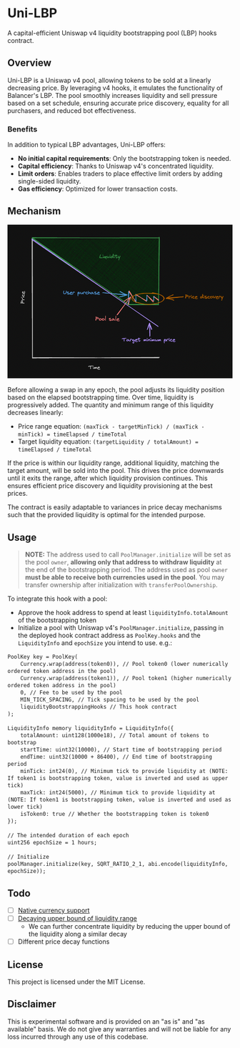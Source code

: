 # Uni-LBP

A capital-efficient Uniswap v4 liquidity bootstrapping pool (LBP) hooks contract.

## Overview

Uni-LBP is a Uniswap v4 pool, allowing tokens to be sold at a linearly decreasing price. By leveraging v4 hooks, it emulates the functionality of Balancer's LBP. The pool smoothly increases liquidity and sell pressure based on a set schedule, ensuring accurate price discovery, equality for all purchasers, and reduced bot effectiveness.

### Benefits

In addition to typical LBP advantages, Uni-LBP offers:

- **No initial capital requirements**: Only the bootstrapping token is needed.
- **Capital efficiency**: Thanks to Uniswap v4's concentrated liquidity.
- **Limit orders**: Enables traders to place effective limit orders by adding single-sided liquidity.
- **Gas efficiency**: Optimized for lower transaction costs.

## Mechanism

![Diagram](./diagram.png)

Before allowing a swap in any epoch, the pool adjusts its liquidity position based on the elapsed bootstrapping time. Over time, liquidity is progressively added. The quantity and minimum range of this liquidity decreases linearly:

- Price range equation: `(maxTick - targetMinTick) / (maxTick - minTick) = timeElapsed / timeTotal`
- Target liquidity equation: `(targetLiquidity / totalAmount) = timeElapsed / timeTotal`

If the price is within our liquidity range, additional liquidity, matching the target amount, will be sold into the pool. This drives the price downwards until it exits the range, after which liquidity provision continues. This ensures efficient price discovery and liquidity provisioning at the best prices.

The contract is easily adaptable to variances in price decay mechanisms such that the provided liquidity is optimal for the intended purpose.

## Usage

> **NOTE:** The address used to call `PoolManager.initialize` will be set as the pool `owner`, **allowing only that address to withdraw liquidity** at the end of the bootstrapping period. The address used as pool `owner` **must be able to receive both currencies used in the pool**. You may transfer ownership after initialization with `transferPoolOwnership`.

To integrate this hook with a pool:
- Approve the hook address to spend at least `liquidityInfo.totalAmount` of the bootstrapping token
- Initialize a pool with Uniswap v4's `PoolManager.initialize`, passing in the deployed hook contract address as `PoolKey.hooks` and the `LiquidityInfo` and `epochSize` you intend to use. e.g.:

```solidity
PoolKey key = PoolKey(
    Currency.wrap(address(token0)), // Pool token0 (lower numerically ordered token address in the pool)
    Currency.wrap(address(token1)), // Pool token1 (higher numerically ordered token address in the pool)
    0, // Fee to be used by the pool
    MIN_TICK_SPACING, // Tick spacing to be used by the pool
    liquidityBootstrappingHooks // This hook contract
);

LiquidityInfo memory liquidityInfo = LiquidityInfo({
    totalAmount: uint128(1000e18), // Total amount of tokens to bootstrap
    startTime: uint32(10000), // Start time of bootstrapping period
    endTime: uint32(10000 + 86400), // End time of bootstrapping period
    minTick: int24(0), // Minimum tick to provide liquidity at (NOTE: If token1 is bootstrapping token, value is inverted and used as upper tick)
    maxTick: int24(5000), // Minimum tick to provide liquidity at (NOTE: If token1 is bootstrapping token, value is inverted and used as lower tick)
    isToken0: true // Whether the bootstrapping token is token0
});

// The intended duration of each epoch
uint256 epochSize = 1 hours;

// Initialize
poolManager.initialize(key, SQRT_RATIO_2_1, abi.encode(liquidityInfo, epochSize));
```

## Todo

- [ ] [Native currency support](https://github.com/kadenzipfel/uni-lbp/issues/4)
- [ ] [Decaying upper bound of liquidity range](https://github.com/kadenzipfel/uni-lbp/issues/5)
    - We can further concentrate liquidity by reducing the upper bound of the liquidity along a similar decay
- [ ] Different price decay functions

## License

This project is licensed under the MIT License.

## Disclaimer

This is experimental software and is provided on an "as is" and "as available" basis. We do not give any warranties and will not be liable for any loss incurred through any use of this codebase.
